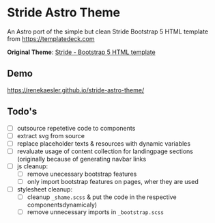 # Stride Astro Theme

An Astro port of the simple but clean Stride Bootstrap 5 HTML template from https://templatedeck.com

**Original Theme**: [Stride - Bootstrap 5 HTML template](https://github.com/holger1411/Stride-HTML-Bootstrap-Template)

## Demo

https://renekaesler.github.io/stride-astro-theme/

## Todo's

- [ ] outsource repetetive code to components
- [ ] extract svg from source
- [ ] replace placeholder texts & resources with dynamic variables
- [ ] revaluate usage of content collection for landingpage sections (originally because of generating navbar links
- [ ] js cleanup:
  - [ ] remove unecessary bootstrap features
  - [ ] only import bootstrap features on pages, wher they are used
- [ ] stylesheet cleanup:
  - [ ] cleanup `_shame.scss` & put the code in the respective componentsdynamicaly)
  - [ ] remove unnecessary imports in `_bootstrap.scss`
